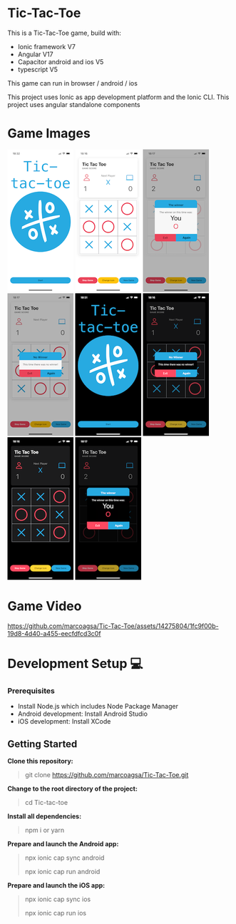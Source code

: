 # Tic-Tac-Toe

This is a Tic-Tac-Toe game, build with:

- Ionic framework V7
- Angular V17
- Capacitor android and ios V5
- typescript V5

This game can run in browser / android / ios

This project uses Ionic as app development platform and the Ionic CLI.
This project uses angular standalone components

# Game Images

![,Game Image](src/assets/git/git1.PNG)
![,Game Image](src/assets/git/git2.PNG)
![,Game Image](src/assets/git/git3.PNG)
![,Game Image](src/assets/git/git4.PNG)
![,Game Image](src/assets/git/git5.PNG)
![,Game Image](src/assets/git/git6.PNG)
![,Game Image](src/assets/git/git7.PNG)
![,Game Image](src/assets/git/git8.PNG)



# Game Video

https://github.com/marcoagsa/Tic-Tac-Toe/assets/14275804/1fc9f00b-19d8-4d40-a455-eecfdfcd3c0f

# Development Setup 💻

### Prerequisites

- Install Node.js which includes Node Package Manager
- Android development: Install Android Studio
- iOS development: Install XCode

## Getting Started

**Clone this repository:**

> git clone https://github.com/marcoagsa/Tic-Tac-Toe.git

**Change to the root directory of the project:**

> cd Tic-tac-toe

**Install all dependencies:**

> npm i or yarn

**Prepare and launch the Android app:**

> npx ionic cap sync android
>
> npx ionic cap run android

**Prepare and launch the iOS app:**

> npx ionic cap sync ios
>
> npx ionic cap run ios
